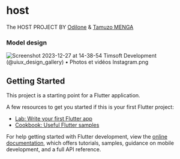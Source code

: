 # host

The HOST PROJECT BY [Odilone](https://github.com/Murielle05) & [Tamuzo MENGA](https://github.com/Tamuzo77)

### Model design
![Screenshot 2023-12-27 at 14-38-54 Timsoft Development (@uiux_design_gallery) • Photos et vidéos Instagram.png](..%2F..%2F..%2FT%C3%A9l%C3%A9chargements%2FScreenshot%202023-12-27%20at%2014-38-54%20Timsoft%20Development%20%28%40uiux_design_gallery%29%20%E2%80%A2%20Photos%20et%20vid%C3%A9os%20Instagram.png)
## Getting Started

This project is a starting point for a Flutter application.

A few resources to get you started if this is your first Flutter project:

- [Lab: Write your first Flutter app](https://docs.flutter.dev/get-started/codelab)
- [Cookbook: Useful Flutter samples](https://docs.flutter.dev/cookbook)

For help getting started with Flutter development, view the
[online documentation](https://docs.flutter.dev/), which offers tutorials,
samples, guidance on mobile development, and a full API reference.
